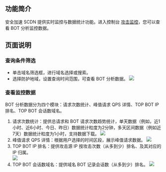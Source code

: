 ## 功能简介

安全加速 SCDN 提供实时监控与数据统计功能。进入控制台 [攻击监控](https://console.cloud.tencent.com/cdn/scdn/statistics?tab=bot)，您可以查看 BOT 分析监控数据。



## 页面说明

###  查询条件筛选
- 单击域名筛选框，进行域名选择或搜索。
- 选择防护地域，设置查询时间范围，可查看 BOT 分析数据。
![](https://qcloudimg.tencent-cloud.cn/raw/d6d07ad348be608587052cd645128805.jpg)

###  查看监控数据
BOT 分析数据分为四个模块：请求次数统计、峰值请求 QPS 详情、TOP BOT IP 排名、TOP BOT 会话数域名。
1. 请求次数统计：提供总请求和 BOT 请求次数趋势统计，单天数据（例如，近1小时、近6小时、今日、昨日）数据统计粒度为2分钟，多天区间数据（例如近7天）数据统计粒度为1小时，支持数据下载。
![](https://qcloudimg.tencent-cloud.cn/raw/6d9d67ceed3f2b2f249948b95cd2ef27.jpg)
2. 峰值请求 QPS 详情：根据用户选择的时间区段，展示峰值请求数据。
![](https://qcloudimg.tencent-cloud.cn/raw/1ca77670c5d705e0cf4ad8ab20498949.jpg)
3. TOP BOT IP 排名：提供攻击源 IP 按攻击次数（从多到少）排名、及其对应的 IP 归属。  
![](https://qcloudimg.tencent-cloud.cn/raw/b3856079780da3910456569be40b415f.jpg)
4. TOP BOT 会话数域名：提供域名 BOT 记录会话数（从多到少）排名。
![](https://qcloudimg.tencent-cloud.cn/raw/ec94525598bd2835c39ddd2efe24cf0f.jpg)
